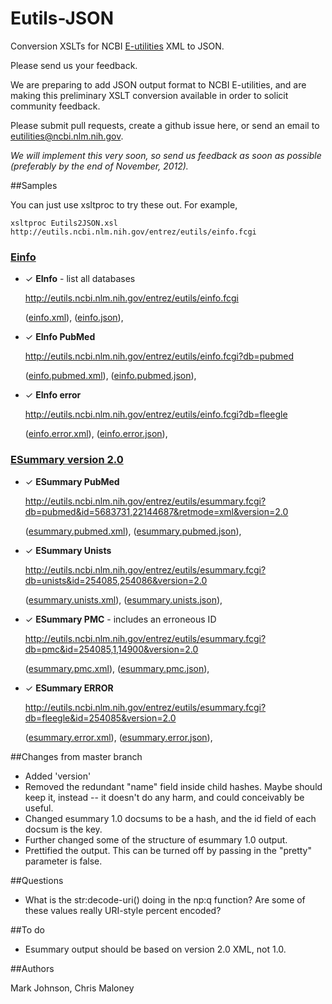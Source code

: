 ﻿Eutils-JSON
===========

Conversion XSLTs for NCBI [E-utilities](http://www.ncbi.nlm.nih.gov/books/NBK25501/) XML to JSON.

Please send us your feedback.

We are preparing to add JSON output format to NCBI E-utilities, and are making
this preliminary XSLT conversion available in order to solicit community feedback.

Please submit pull requests, create a github issue here, or send an email to
[eutilities@ncbi.nlm.nih.gov](mailto:eutilities@ncbi.nlm.nih.gov).

_We will implement this very soon, so send us feedback as soon as possible (preferably
by the end of November, 2012)._


##Samples

You can just use xsltproc to try these out.  For example,

    xsltproc Eutils2JSON.xsl http://eutils.ncbi.nlm.nih.gov/entrez/eutils/einfo.fcgi

### [Einfo](http://www.ncbi.nlm.nih.gov/books/NBK25499/#chapter4.EInfo)

+ ✓ **EInfo** - list all databases

    http://eutils.ncbi.nlm.nih.gov/entrez/eutils/einfo.fcgi

    ([einfo.xml](klortho/samples/einfo.xml)),
    ([einfo.json](klortho/samples/einfo.json)),

+ ✓ **EInfo PubMed**

    http://eutils.ncbi.nlm.nih.gov/entrez/eutils/einfo.fcgi?db=pubmed

    ([einfo.pubmed.xml](klortho/samples/einfo.pubmed.xml)),
    ([einfo.pubmed.json](klortho/samples/einfo.pubmed.json)),

+ ✓ **EInfo error**

    http://eutils.ncbi.nlm.nih.gov/entrez/eutils/einfo.fcgi?db=fleegle

    ([einfo.error.xml](klortho/samples/einfo.error.xml)),
    ([einfo.error.json](klortho/samples/einfo.error.json)),

### [ESummary version 2.0](http://www.ncbi.nlm.nih.gov/books/NBK25499/#chapter4.ESummary)

+ ✓ **ESummary PubMed**

    http://eutils.ncbi.nlm.nih.gov/entrez/eutils/esummary.fcgi?db=pubmed&id=5683731,22144687&retmode=xml&version=2.0

    ([esummary.pubmed.xml](klortho/samples/esummary.pubmed.xml)),
    ([esummary.pubmed.json](klortho/samples/esummary.pubmed.json)),

+ ✓ **ESummary Unists**

    http://eutils.ncbi.nlm.nih.gov/entrez/eutils/esummary.fcgi?db=unists&id=254085,254086&version=2.0

    ([esummary.unists.xml](klortho/samples/esummary.unists.xml)),
    ([esummary.unists.json](klortho/samples/esummary.unists.json)),

+ ✓ **ESummary PMC** - includes an erroneous ID

    http://eutils.ncbi.nlm.nih.gov/entrez/eutils/esummary.fcgi?db=pmc&id=254085,1,14900&version=2.0

    ([esummary.pmc.xml](klortho/samples/esummary.pmc.xml)),
    ([esummary.pmc.json](klortho/samples/esummary.pmc.json)),

+ ✓ **ESummary ERROR**

    http://eutils.ncbi.nlm.nih.gov/entrez/eutils/esummary.fcgi?db=fleegle&id=254085&version=2.0

    ([esummary.error.xml](klortho/samples/esummary.error.xml)),
    ([esummary.error.json](klortho/samples/esummary.error.json)),

##Changes from master branch

* Added 'version'
* Removed the redundant "name" field inside child hashes.  Maybe should keep it,
instead -- it doesn't do any harm, and could conceivably be useful.
* Changed esummary 1.0 docsums to be a hash, and the id field of each docsum is the key.
* Further changed some of the structure of esummary 1.0 output.
* Prettified the output.  This can be turned off by passing in the "pretty" parameter is
false.

##Questions

* What is the str:decode-uri() doing in the np:q function?  Are some of these values
really URI-style percent encoded?

##To do

* Esummary output should be based on version 2.0 XML, not 1.0.

##Authors

Mark Johnson, Chris Maloney